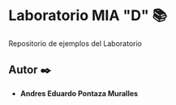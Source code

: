 # Laboratorio MIA "D" 📚
Repositorio de ejemplos del Laboratorio 

## Autor ✒️
* **Andres Eduardo Pontaza Muralles** 
